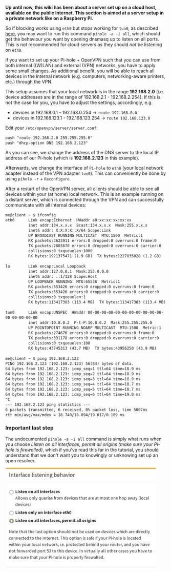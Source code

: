 **Up until now, this wiki has been about a server set up on a cloud host, available on the public Internet.  This section is aimed at a server setup in a private network like on a Raspberry Pi.**

So if blocking works using `eth0` but stops working for `tun0`, as described [here](https://github.com/pi-hole/pi-hole/issues/1553), you may want to run this command `pihole -a -i all`, which should get the behaviour you want by opening dnsmasq up to listen on all ports. This is not recommended for cloud servers as they should _not_ be listening on `eth0`.

If you want to set up your Pi-hole + OpenVPN such that you can use from both internal ((W)LAN) and external (VPN) networks, you have to apply some small changes. As additional benefit, you will be able to reach all devices in the internal network (e.g. computers, networking-aware printers, etc.) through the VPN.

This setup assumes that your local network is in the range **192.168.2.0** (i.e. device addresses are in the range of 192.168.2.1 - 192.168.2.254). If this is not the case for you, you have to adjust the settings, accordingly, e.g.

- devices in 192.168.0.1 - 192.168.0.254 -> `route 192.168.0.0`
- devices in 192.168.123.1 - 192.168.123.254 -> `route 192.168.123.0`

Edit your `/etc/openvpn/server/server.conf`:

```
push "route 192.168.2.0 255.255.255.0"
push "dhcp-option DNS 192.168.2.123"
```

As you can see, we change the address of the DNS server to the local IP address of our Pi-hole (which is **192.168.2.123** in this example).

Afterwards, we change the interface of `Pi-hole` to `eth0` (your local network adapter instead of the VPN adapter `tun0`). This can conveniently be done by using `pihole -r` + `Reconfigure`.

After a restart of the OpenVPN server, all clients should be able to see all devices within your (at home) local network. This is an example running on a distant server, which is connected through the VPN and can successfully communicate with all internal devices:

```
me@client ~ $ ifconfig
eth0      Link encap:Ethernet  HWaddr e0:xx:xx:xx:xx:xx  
          inet addr:134.x.x.x  Bcast:134.x.x.x  Mask:255.x.x.x
          inet6 addr: X:X:X:X::X/64 Scope:Link
          UP BROADCAST RUNNING MULTICAST  MTU:1500  Metric:1
          RX packets:3623911 errors:0 dropped:0 overruns:0 frame:0
          TX packets:2803670 errors:0 dropped:0 overruns:0 carrier:0
          collisions:0 txqueuelen:1000 
          RX bytes:1921375471 (1.9 GB)  TX bytes:1227835028 (1.2 GB)

lo        Link encap:Local Loopback  
          inet addr:127.0.0.1  Mask:255.0.0.0
          inet6 addr: ::1/128 Scope:Host
          UP LOOPBACK RUNNING  MTU:65536  Metric:1
          RX packets:553426 errors:0 dropped:0 overruns:0 frame:0
          TX packets:553426 errors:0 dropped:0 overruns:0 carrier:0
          collisions:0 txqueuelen:1 
          RX bytes:113417383 (113.4 MB)  TX bytes:113417383 (113.4 MB)

tun0      Link encap:UNSPEC  HWaddr 00-00-00-00-00-00-00-00-00-00-00-00-00-00-00-00  
          inet addr:10.8.0.2  P-t-P:10.8.0.2  Mask:255.255.255.0
          UP POINTOPOINT RUNNING NOARP MULTICAST  MTU:1500  Metric:1
          RX packets:274676 errors:0 dropped:0 overruns:0 frame:0
          TX packets:331178 errors:0 dropped:0 overruns:0 carrier:0
          collisions:0 txqueuelen:100 
          RX bytes:43745313 (43.7 MB)  TX bytes:43956250 (43.9 MB)

me@client ~ $ ping 192.168.2.123
PING 192.168.2.123 (192.168.2.123) 56(84) bytes of data.
64 bytes from 192.168.2.123: icmp_seq=1 ttl=64 time=18.9 ms
64 bytes from 192.168.2.123: icmp_seq=2 ttl=64 time=18.9 ms
64 bytes from 192.168.2.123: icmp_seq=3 ttl=64 time=18.9 ms
64 bytes from 192.168.2.123: icmp_seq=4 ttl=64 time=18.7 ms
64 bytes from 192.168.2.123: icmp_seq=5 ttl=64 time=18.7 ms
64 bytes from 192.168.2.123: icmp_seq=6 ttl=64 time=19.0 ms
^C
--- 192.168.2.123 ping statistics ---
6 packets transmitted, 6 received, 0% packet loss, time 5007ms
rtt min/avg/max/mdev = 18.740/18.894/19.017/0.189 ms
```


### Important last step
The undocumented `pihole -a -i all` command is simply what runs when you choose _Listen on all interfaces, permit all origins (make sure your Pi-hole is firewalled)_, which if you've read this far in the tutorial, you should understand that we don't want you to knowingly or unknowing set up an open resolver.

![screenshot](listening-behavior.png)
